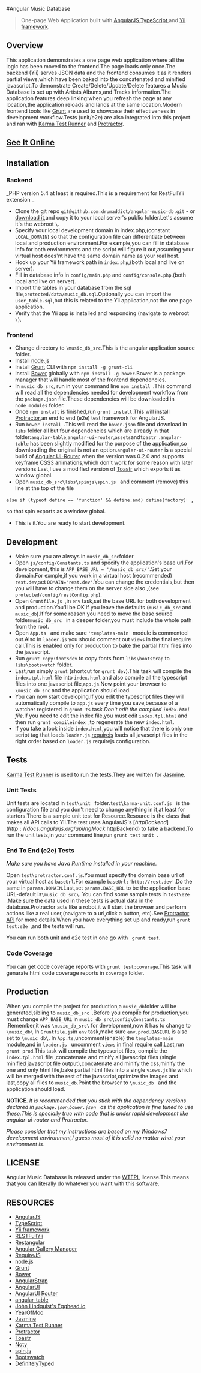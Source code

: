 #Angular Music Database

>One-page Web Application built with [AngularJS](http://angularjs.org/),[TypeScript](http://typescriptlang.org),and [Yii framework](http://www.yiiframework.com/).

## Overview
This application demonstrates a one page web application where all the logic has been moved to the frontend.The page loads only once.The backend (Yii) serves JSON data and the frontend consumes it as it renders partial views,which have been baked into the concatenated and minified javascript.To demonstrate Create/Delete/Update/Delete features a Music Database is set up with Artists,Albums,and Tracks information.The application features deep linking:when you refresh the page at any location,the application reloads and lands at the same location.Modern frontend  tools like  [Grunt](http://gruntjs.com/) are used to showcase their effectiveness in development workflow.Tests (unit/e2e) are also integrated into this project and ran with [Karma Test Runner](http://karma-runner.github.io/) and [Protractor](https://github.com/angular/protractor).


## [See It Online](http://rest.kabasakalis.tk/music_db/)

## Installation


### Backend
_PHP version 5.4 at least is required.This is a requirement for RestFullYii extension _
- Clone the git repo ```git@github.com:drumaddict/angular-music-db.git``` - or [download it](https://github.com/drumaddict/angular-music-db/archive/master.zip),and copy it to your local server's public folder.Let's assume it's the webroot ```\```.
- Specify your local development domain in index.php,(constant ```LOCAL_DOMAIN```) so that the configuration file can differentiate between local and production environment.For example,you can fill in database info for both environments and the script will figure it out,assuming your virtual host does'nt have the same domain name as your real host.
- Hook up your Yii framework path in ```index.php```,(both local and live on server).
- Fill in database info in ```config/main.php``` and ```config/console.php```.(both local and live on server).
- Import the tables in your database from the sql file,```protected/data/music_db.sql```.Optionally you can import the ```user_table.sql```,but this is related to the Yii application,not the one page application. 
- Verify that the Yii app is installed and responding (navigate to webroot ```\```).

### Frontend

- Change directory to ```\music_db_src```.This is the angular application source folder.
- Install [node.js](http://nodejs.org/)
- Install [Grunt](http://gruntjs.com/) CLI with ```npm install -g grunt-cli ```
- Install [Bower](http://bower.io/) globally  with ```npm install -g bower```.Bower is a package manager that will handle most of the frontend dependencies.
- In ```music_db_src```, run in your command line ```npm install ```.This command will read all the  dependencies needed for  development workflow from the ```package.json``` file.These dependencies will be downloaded in ```node_modules``` folder.
- Once ```npm install``` is finished,run  ```grunt install```.This will install [Protractor](https://github.com/angular/protractor),an end to end (e2e) test framework for AngularJS. 
- Run ```bower install ```.This will read the ```bower.json``` file and download in ```libs``` folder all but four dependencies which are already in that folder:```angular-table```,```angular-ui-router```,```assets```and```toastr ```.```angular-table``` has been slightly modified for the purpose of the application,so downloading the original is not an option.```angular-ui-router``` is a special build of [Angular UI-Router](https://github.com/angular-ui/ui-router) when the version was 0.2.0 and supports keyframe CSS3 animations,which don't work for some reason with later versions.Last,I use a modified version of [Toastr](https://github.com/CodeSeven/toastr) which exports it as window global.
- Open ```music_db_src\libs\spinjs\spin.js ``` and comment (remove) this line at the top of the file
 
 ```else if (typeof define == 'function' && define.amd) define(factory)  ```,

  so that spin exports as a window global.
- This is it.You are ready to start development.

## Development
- Make sure you are always in ```music_db_src```folder
- Open ```js/config/Constants.ts``` and specify the application's base url.For development,
 this is ```APP_BASE_URL = '/music_db_src/'```.Set your domain.For exmple,if you work in a virtual host (recommended) ```rest.dev```,set ```DOMAIN='rest.dev'```.You can change the credentials,but then you will have to change them on the server side also ,(see ```protected/config/restConfig.php```).
- Open ```Gruntfile.js ```,in ```env``` task,set the base URL for both development and production.You'll be OK if you leave the defaults (```music_db_src``` and ```music_db```).If for some reason you need to move the base source folder```music_db_src ``` in a deeper folder,you must include the whole path from the root.
- Open ```App.ts ``` and make sure ```'templates-main'``` module is commented out.Also in ```loader.js``` you should comment out ```views``` in the final require call.This is enabled only for production to bake the partial html files into the javascript.
- Run ```grunt copy:fontsdev``` to copy  fonts from ```libs\bootstrap``` to ```libs\bootswatch``` folder.
- Last,run simply  ```grunt``` (shortcut for ```grunt dev```).This task will compile the ```index.tpl.html``` file into ```index.html``` and also compile all the typescript files into one javascript file,```app.js```.Now point your browser to ```\music_db_src``` and the application should load.
- You can now start developing.If you edit the typescript files they will automatically compile to ```app.js``` every time you save,because of a watcher registered in ```grunt ts``` task._Don't edit the compiled ```index.html``` file_.If you need to edit the index file,you must edit ```index.tpl.html``` and then run 
```grunt compileindex ```,to regenerate the new ```index.html```.
- If you take a look inside ```index.html```,you will notice that there is only one script tag that loads ```loader.js```.[requirejs](http://requirejs.org/) loads all javascript files in the right order based on ```loader.js``` requirejs configuration.

## Tests
[Karma Test Runner](http://karma-runner.github.io/) is used to run the tests.They are written for [Jasmine](http://pivotal.github.io/jasmine/).

### Unit Tests
Unit tests are located in ```test\unit ``` folder.```test\karma-unit.conf.js ``` is the configuration file and you don't need to change anything in it,at least for starters.There is a sample unit test  for Resource.Resource is the class that makes all API calls to Yii.The test uses AngularJS's [$httpBackend](http://docs.angularjs.org/api/ngMock.$httpBackend) to fake a backend.To run the unit tests,in your command line,run ```grunt test:unit ```.
### End To End (e2e) Tests
*Make sure you have Java Runtime installed in your machine.*

Open ```test\protractor.conf.js```.You must specify the domain base url of your virtual host as ```baseUrl```.For example ```baseUrl:'http://rest.dev'```.Do the same in ```params.DOMAIN```.Last,set ```params.BASE_URL``` to be the application base URL-default is```\music_db_src\```.
You can find some sample tests in ```test\e2e ```.Make sure the data used in these tests is actual data in the database.Protractor acts like a robot,it will start the browser and perform actions like a real user,(navigate to a url,click a button, etc).See [Protractor API](https://github.com/angular/protractor/blob/master/docs/api.md) for more details.When you have everything set up and ready,run ```grunt test:e2e ```,and the tests will run.

You can run both unit and e2e test in one go with ``` grunt test```.

### Code Coverage
You can get code coverage reports with ```grunt test:coverage```.This task will genarate html code coverage reports in ```coverage``` folder.

## Production

When you compile the project for production,a ```music_db```folder will be generated,sibling to ```music_db_src ```.Before you compile for production,you must change ```APP_BASE_URL``` in ```music_db_src\config\Constants.ts ```.Remember,it was ```\music_db_src\``` for development,now it has to change to ```\music_db\```.In `Gruntfile.js`in `env` task,make sure ```env.prod.BASEURL``` is also set to ```\music_db\```.
In ```App.ts```,uncomment(enable) the ```templates-main``` module,and in ```loader.js ``` uncomment  ```views``` in final require call.Last,run ```grunt prod```.This task will compile the typescript files, compile the ```index.tpl.html``` file ,concatenate and minify all javascript files (single minified javascript file output),concatenate and minify the css,minify the one and only html file,bake partial html files into a single ```views.js```file which will be merged with the rest of the javascript,optimize the images and last,copy all files to ```music_db```.Point the browser to ```\music_db ``` and the application should load.


**NOTICE**.
_It is recommended that you stick with the dependency versions declared in ```package.json```,```bower.json ``` as the application is fine tuned to use these.This is specially true with code that is under rapid development like angular-ui-router and Protractor._

_Please consider that my instructions are based on my Windows7 development environment,I guess most of it is valid no matter what your environment is._

## LICENSE
Angular Music Database is released under the [WTFPL](http://sam.zoy.org/wtfpl/) license.This means that you can literally do whatever you want with this software.

## RESOURCES

* [AngularJS](http://angularjs.org/)
* [TypeScript](http://typescriptlang.org) 
* [Yii framework](http://www.yiiframework.com/)
* [RESTFullYii](http://evan108108.github.io/RESTFullYii/)
* [Restangular](https://github.com/mgonto/restangular)
* [Angular Gallery Manager](https://github.com/drumaddict/angular-yii)
* [RequireJS](http://requirejs.org/)
* [node.js](http://nodejs.org/)
* [Grunt](http://gruntjs.com/)
* [Bower](http://bower.io/)
* [AngularStrap](http://mgcrea.github.io/angular-strap/)
* [AngularUI](http://angular-ui.github.io/)
* [AngularUI Router](https://github.com/angular-ui/ui-router/)
* [angular-table](https://github.com/ssmm/angular-table)
* [John Lindquist's Egghead.io](http://www.youtube.com/playlist?list=PLP6DbQBkn9ymGQh2qpk9ImLHdSH5T7yw7)
* [YearOfMoo](http://www.yearofmoo.com)
* [Jasmine](http://pivotal.github.io/jasmine/)
* [Karma Test Runner](http://karma-runner.github.io/)
* [Protractor](https://github.com/angular/protractor)
* [Toastr](http://codeseven.github.io/toastr/)
* [Noty](http://needim.github.io/noty/)
* [spin.js](http://fgnass.github.io/spin.js/)
* [Bootswatch](http://bootswatch.com/)
* [DefinitelyTyped](https://github.com/DefinitelyTyped/DefinitelyTyped)
